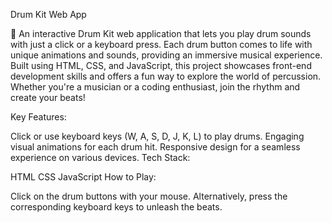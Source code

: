 Drum Kit Web App

🥁 An interactive Drum Kit web application that lets you play drum sounds with just a click or a keyboard press. Each drum button comes to life with unique animations and sounds, providing an immersive musical experience. Built using HTML, CSS, and JavaScript, this project showcases front-end development skills and offers a fun way to explore the world of percussion. Whether you're a musician or a coding enthusiast, join the rhythm and create your beats!

Key Features:

Click or use keyboard keys (W, A, S, D, J, K, L) to play drums.
Engaging visual animations for each drum hit.
Responsive design for a seamless experience on various devices.
Tech Stack:

HTML
CSS
JavaScript
How to Play:

Click on the drum buttons with your mouse.
Alternatively, press the corresponding keyboard keys to unleash the beats.
